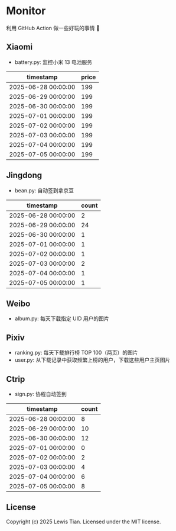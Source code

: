 # Monitor

利用 GitHub Action 做一些好玩的事情 🤣

## Xiaomi

- battery.py: 监控小米 13 电池服务

<!-- xiaomi13battery-start -->

| timestamp | price |
| --- | --- |
| 2025-06-28 00:00:00 | 199 |
| 2025-06-29 00:00:00 | 199 |
| 2025-06-30 00:00:00 | 199 |
| 2025-07-01 00:00:00 | 199 |
| 2025-07-02 00:00:00 | 199 |
| 2025-07-03 00:00:00 | 199 |
| 2025-07-04 00:00:00 | 199 |
| 2025-07-05 00:00:00 | 199 |

<!-- xiaomi13battery-end -->

## Jingdong

- bean.py: 自动签到拿京豆

<!-- jingdongbean-start -->

| timestamp | count |
| --- | --- |
| 2025-06-28 00:00:00 | 2 |
| 2025-06-29 00:00:00 | 24 |
| 2025-06-30 00:00:00 | 1 |
| 2025-07-01 00:00:00 | 1 |
| 2025-07-02 00:00:00 | 1 |
| 2025-07-03 00:00:00 | 2 |
| 2025-07-04 00:00:00 | 1 |
| 2025-07-05 00:00:00 | 1 |

<!-- jingdongbean-end -->

## Weibo

- album.py: 每天下载指定 UID 用户的图片

## Pixiv

- ranking.py: 每天下载排行榜 TOP 100（两页）的图片
- user.py: 从下载记录中获取频繁上榜的用户，下载这些用户主页图片

## Ctrip

- sign.py: 协程自动签到

<!-- ctrip_sign-start -->

| timestamp | count |
| --- | --- |
| 2025-06-28 00:00:00 | 8 |
| 2025-06-29 00:00:00 | 10 |
| 2025-06-30 00:00:00 | 12 |
| 2025-07-01 00:00:00 | 0 |
| 2025-07-02 00:00:00 | 2 |
| 2025-07-03 00:00:00 | 4 |
| 2025-07-04 00:00:00 | 6 |
| 2025-07-05 00:00:00 | 8 |

<!-- ctrip_sign-end -->

## License

Copyright (c) 2025 Lewis Tian. Licensed under the MIT license.
